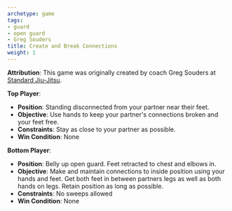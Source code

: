```yaml
---
archetype: game
tags:
- guard
- open guard
- Greg Souders
title: Create and Break Connections
weight: 1
---
```

**Attribution**: This game was originally created by coach Greg Souders at [Standard Jiu-Jitsu](https://standardjiujitsu.com).


**Top Player**:
  * **Position**: Standing disconnected from your partner near their feet.
  * **Objective**: Use hands to keep your partner's connections broken and your feet free.
  * **Constraints**: Stay as close to your partner as possible.
  * **Win Condition**: None

**Bottom Player**:
  * **Position**: Belly up open guard. Feet retracted to chest and elbows in.
  * **Objective**: Make and maintain connections to inside position using your hands and feet. Get both feet in between partners legs as well as both hands on legs. Retain position as long as possible.
  * **Constraints**: No sweeps allowed
  * **Win Condition**: None
